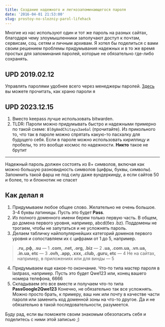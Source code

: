 ```yaml
---
title: Создание надежного и легкозапоминающегося пароля
date: '2016-04-01 21:53:00'
slug: prostoy-no-slozniy-parol-lifehack
---
```


Многие из нас используют один и тот же пароль на разных сайтах, благодаря чему злоумышленники заполучают доступ к почтам, сервисам, соц. сетям и личным архивам. Я хотел бы поделиться с вами своим решением проблемы придумывания надежных и в то же время простых для запоминания паролей, которые не обязательно где-либо сохранять.

<!--truncate-->

## UPD 2019.02.12

Управлять паролями удобнее всего через менеджеры паролей. [Здесь](2019-02-12-keepass-free-password-manager.md) вы можете прочитать, как храню пароли я

## UPD 2023.12.15

1. Вместо keepass лучше использовать bitwarden.
2. TLDR: Пароли можно придумывать быстро и надежными примерно по такой схеме: `Bl0gAmdChitayu3ae6al` (прочитайте). Из прикольного то, что так в пароле можно спрятать какую-то пасхалку для будущего себя. Если в пароле можно использовать кириллицу и пробелы, то это вообще космос по надежности. **Никто** такое не брутит

* * *

Надежный пароль должен состоять из 8+ символов, включая как можно большую разновидность символов (цифры, буквы, символы). Запомнить такой фарш не под силу даже вундеркинду, а если сайтов 50 и более, то и блокнотик не спасет

## Как делал я

1. Придумываем любое общее слово. Желательно не очень большое. 3-4 буквы латиницы. Пусть это будет **Pass**.
2. Из полного доменного имени берем только первую часть. В общем, до домена первого уровня, например, abcd(без .bz). Поддомены не трогаем, чтобы не запутаться и не усложнять пароль.
3. Делаем табличку найпопулярнейших категорий доменов первого уровня и сопоставляем их с цифрами от 1 до 5, например.

> **.ru,.рф, .su** — 1
> **.com, .net, .org, .biz** — 2
> **.ua, .com.ua, .vn.ua, .in.ua, etc** — 3
> **.ovh, .app, .xxx, .club, .guru, etc** — 4
> Не на сайтах, например, в приложениях или для винды — 5

4. Придумываем еще какое-то окончание. Что-то типа мастер пароля в lastpass, например. Пусть это будет Qwe123 или, конец вашего номера телефона, 6666
5. Складываем это все вместе и получаем что-то типа **PassGoogle2Qwe123**
Конечно, не обязательно так все усложнять. Можно просто брать, к примеру, ваш ник или почту в качестве части пароля или заменить код доменной зоны на что-то другое. Да и не обязательно в такой последовательности, разумеется.

Буду рад, если вы поможете своим знакомым обезопасить себя и поделитесь с ними этой записью ;)

